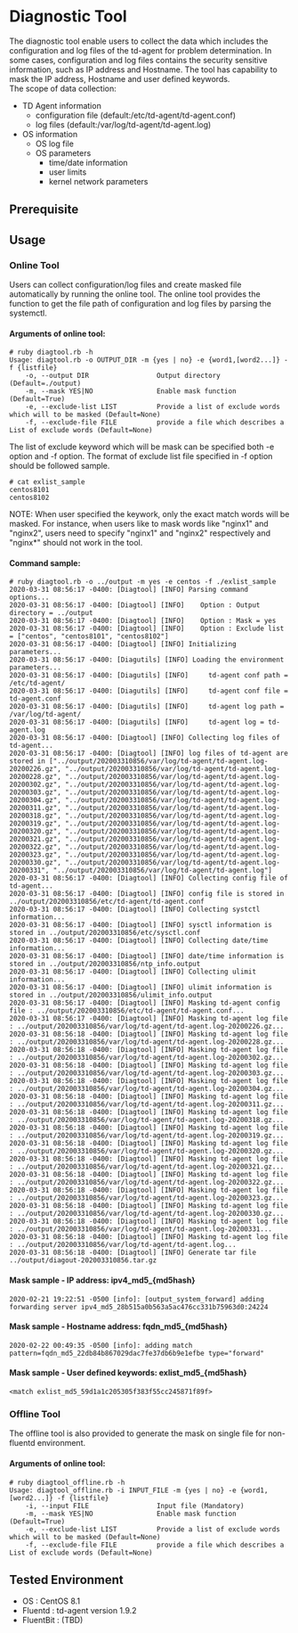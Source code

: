 # Diagnostic Tool

The diagnostic tool enable users to collect the data which includes the configuration and log files of the td-agent for problem determination.
In some cases, configuration and log files contains the security sensitive information, such as IP address and Hostname.
The tool has capability to mask the IP address, Hostname and user defined keywords.<br> 
The scope of data collection:<br>
- TD Agent information
  - configuration file (default:/etc/td-agent/td-agent.conf)
  - log files (default:/var/log/td-agent/td-agent.log)
- OS information
  - OS log file
  - OS parameters
    - time/date information
    - user limits
    - kernel network parameters

## Prerequisite


## Usage

### Online Tool
Users can collect configuration/log files and create masked file automatically by running the online tool.
The online tool provides the function to get the file path of configuration and log files by parsing the systemctl.

#### Arguments of online tool:
```
# ruby diagtool.rb -h
Usage: diagtool.rb -o OUTPUT_DIR -m {yes | no} -e {word1,[word2...]} -f {listfile}
    -o, --output DIR                 Output directory (Default=./output)
    -m, --mask YES|NO                Enable mask function (Default=True)
    -e, --exclude-list LIST          Provide a list of exclude words which will to be masked (Default=None)
    -f, --exclude-file FILE          provide a file which describes a List of exclude words (Default=None)
```
The list of exclude keyword which will be mask can be specified both -e option and -f option.
The format of exclude list file specified in -f option should be followed sample.
```
# cat exlist_sample
centos8101
centos8102
```
NOTE: When user specified the keywork, only the exact match words will be masked. For instance, when users like to mask words like "nginx1" and "nginx2", users need to specify "nginx1" and "nginx2" respectively and "nginx*" should not work in the tool.

#### Command sample:
```
# ruby diagtool.rb -o ../output -m yes -e centos -f ./exlist_sample
2020-03-31 08:56:17 -0400: [Diagtool] [INFO] Parsing command options...
2020-03-31 08:56:17 -0400: [Diagtool] [INFO]    Option : Output directory = ../output
2020-03-31 08:56:17 -0400: [Diagtool] [INFO]    Option : Mask = yes
2020-03-31 08:56:17 -0400: [Diagtool] [INFO]    Option : Exclude list = ["centos", "centos8101", "centos8102"]
2020-03-31 08:56:17 -0400: [Diagtool] [INFO] Initializing parameters...
2020-03-31 08:56:17 -0400: [Diagutils] [INFO] Loading the environment parameters...
2020-03-31 08:56:17 -0400: [Diagutils] [INFO]     td-agent conf path = /etc/td-agent/
2020-03-31 08:56:17 -0400: [Diagutils] [INFO]     td-agent conf file = td-agent.conf
2020-03-31 08:56:17 -0400: [Diagutils] [INFO]     td-agent log path = /var/log/td-agent/
2020-03-31 08:56:17 -0400: [Diagutils] [INFO]     td-agent log = td-agent.log
2020-03-31 08:56:17 -0400: [Diagtool] [INFO] Collecting log files of td-agent...
2020-03-31 08:56:17 -0400: [Diagtool] [INFO] log files of td-agent are stored in ["../output/202003310856/var/log/td-agent/td-agent.log-20200226.gz", "../output/202003310856/var/log/td-agent/td-agent.log-20200228.gz", "../output/202003310856/var/log/td-agent/td-agent.log-20200302.gz", "../output/202003310856/var/log/td-agent/td-agent.log-20200303.gz", "../output/202003310856/var/log/td-agent/td-agent.log-20200304.gz", "../output/202003310856/var/log/td-agent/td-agent.log-20200311.gz", "../output/202003310856/var/log/td-agent/td-agent.log-20200318.gz", "../output/202003310856/var/log/td-agent/td-agent.log-20200319.gz", "../output/202003310856/var/log/td-agent/td-agent.log-20200320.gz", "../output/202003310856/var/log/td-agent/td-agent.log-20200321.gz", "../output/202003310856/var/log/td-agent/td-agent.log-20200322.gz", "../output/202003310856/var/log/td-agent/td-agent.log-20200323.gz", "../output/202003310856/var/log/td-agent/td-agent.log-20200330.gz", "../output/202003310856/var/log/td-agent/td-agent.log-20200331", "../output/202003310856/var/log/td-agent/td-agent.log"]
2020-03-31 08:56:17 -0400: [Diagtool] [INFO] Collecting config file of td-agent...
2020-03-31 08:56:17 -0400: [Diagtool] [INFO] config file is stored in ../output/202003310856/etc/td-agent/td-agent.conf
2020-03-31 08:56:17 -0400: [Diagtool] [INFO] Collecting systctl information...
2020-03-31 08:56:17 -0400: [Diagtool] [INFO] sysctl information is stored in ../output/202003310856/etc/sysctl.conf
2020-03-31 08:56:17 -0400: [Diagtool] [INFO] Collecting date/time information...
2020-03-31 08:56:17 -0400: [Diagtool] [INFO] date/time information is stored in ../output/202003310856/ntp_info.output
2020-03-31 08:56:17 -0400: [Diagtool] [INFO] Collecting ulimit information...
2020-03-31 08:56:17 -0400: [Diagtool] [INFO] ulimit information is stored in ../output/202003310856/ulimit_info.output
2020-03-31 08:56:17 -0400: [Diagtool] [INFO] Masking td-agent config file : ../output/202003310856/etc/td-agent/td-agent.conf...
2020-03-31 08:56:17 -0400: [Diagtool] [INFO] Masking td-agent log file : ../output/202003310856/var/log/td-agent/td-agent.log-20200226.gz...
2020-03-31 08:56:18 -0400: [Diagtool] [INFO] Masking td-agent log file : ../output/202003310856/var/log/td-agent/td-agent.log-20200228.gz...
2020-03-31 08:56:18 -0400: [Diagtool] [INFO] Masking td-agent log file : ../output/202003310856/var/log/td-agent/td-agent.log-20200302.gz...
2020-03-31 08:56:18 -0400: [Diagtool] [INFO] Masking td-agent log file : ../output/202003310856/var/log/td-agent/td-agent.log-20200303.gz...
2020-03-31 08:56:18 -0400: [Diagtool] [INFO] Masking td-agent log file : ../output/202003310856/var/log/td-agent/td-agent.log-20200304.gz...
2020-03-31 08:56:18 -0400: [Diagtool] [INFO] Masking td-agent log file : ../output/202003310856/var/log/td-agent/td-agent.log-20200311.gz...
2020-03-31 08:56:18 -0400: [Diagtool] [INFO] Masking td-agent log file : ../output/202003310856/var/log/td-agent/td-agent.log-20200318.gz...
2020-03-31 08:56:18 -0400: [Diagtool] [INFO] Masking td-agent log file : ../output/202003310856/var/log/td-agent/td-agent.log-20200319.gz...
2020-03-31 08:56:18 -0400: [Diagtool] [INFO] Masking td-agent log file : ../output/202003310856/var/log/td-agent/td-agent.log-20200320.gz...
2020-03-31 08:56:18 -0400: [Diagtool] [INFO] Masking td-agent log file : ../output/202003310856/var/log/td-agent/td-agent.log-20200321.gz...
2020-03-31 08:56:18 -0400: [Diagtool] [INFO] Masking td-agent log file : ../output/202003310856/var/log/td-agent/td-agent.log-20200322.gz...
2020-03-31 08:56:18 -0400: [Diagtool] [INFO] Masking td-agent log file : ../output/202003310856/var/log/td-agent/td-agent.log-20200323.gz...
2020-03-31 08:56:18 -0400: [Diagtool] [INFO] Masking td-agent log file : ../output/202003310856/var/log/td-agent/td-agent.log-20200330.gz...
2020-03-31 08:56:18 -0400: [Diagtool] [INFO] Masking td-agent log file : ../output/202003310856/var/log/td-agent/td-agent.log-20200331...
2020-03-31 08:56:18 -0400: [Diagtool] [INFO] Masking td-agent log file : ../output/202003310856/var/log/td-agent/td-agent.log...
2020-03-31 08:56:18 -0400: [Diagtool] [INFO] Generate tar file ../output/diagout-202003310856.tar.gz
```
#### Mask sample - IP address: ipv4_md5_{md5hash}
```
2020-02-21 19:22:51 -0500 [info]: [output_system_forward] adding forwarding server ipv4_md5_28b515a0b563a5ac476cc331b75963d0:24224
```
#### Mask sample - Hostname address: fqdn_md5_{md5hash}
```
2020-02-22 00:49:35 -0500 [info]: adding match pattern=fqdn_md5_22db84b867029dac7fe37db6b9e1efbe type="forward"
```
#### Mask sample - User defined keywords: exlist_md5_{md5hash}
```
<match exlist_md5_59d1a1c205305f383f55cc245871f89f>
```


### Offline Tool
The offline tool is also provided to generate the mask on single file for non-fluentd environment.
#### Arguments of online tool:
```
# ruby diagtool_offline.rb -h
Usage: diagtool_offline.rb -i INPUT_FILE -m {yes | no} -e {word1,[word2...]} -f {listfile}
    -i, --input FILE                 Input file (Mandatory)
    -m, --mask YES|NO                Enable mask function (Default=True)
    -e, --exclude-list LIST          Provide a list of exclude words which will to be masked (Default=None)
    -f, --exclude-file FILE          provide a file which describes a List of exclude words (Default=None)
```


## Tested Environment
- OS : CentOS 8.1
- Fluentd : td-agent version 1.9.2
- FluentBit : (TBD)


